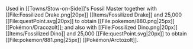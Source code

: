 Used in [[Towns/Stow-on-Side]]'s Fossil Master together with [[File:Fossilized Drake.png\|20px]] [[Items/Fossilized Drake]] and 25,000 [[File:questPoint.svg\|20px]] to obtain [[File:pokemon/880.png\|25px]] [[Pokémon/Dracozolt]]; and also with [[File:Fossilized Dino.png\|20px]] [[Items/Fossilized Dino]] and 25,000 [[File:questPoint.svg\|20px]] to obtain [[File:pokemon/881.png\|25px]] [[Pokémon/Arctozolt]].